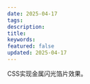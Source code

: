 ```yaml
---
date: 2025-04-17
tags: 
description: 
title: 
keywords: 
featured: false
updated: 2025-04-17
---
```

CSS实现金属闪光箔片效果。